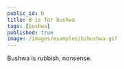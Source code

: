 ```yaml
---
public_id: b
title: B is for bushwa
tags: [bushwa]
published: true
image: /images/examples/b/bushwa.gif
---
```


Bushwa is rubbish, nonsense.
